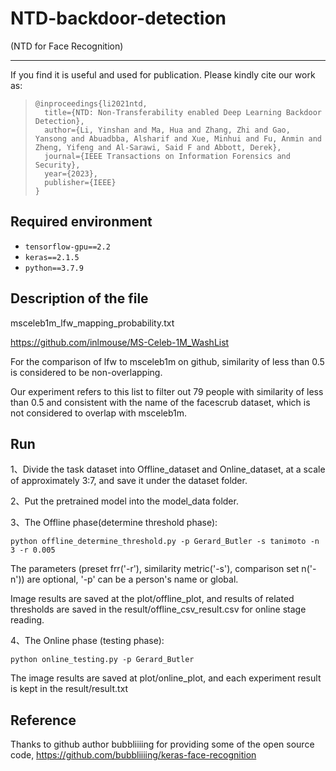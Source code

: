 # NTD-backdoor-detection 
(NTD for Face Recognition)

---
If you find it is useful and used for publication. Please kindly cite our work as:
> ```
> @inproceedings{li2021ntd,
>   title={NTD: Non-Transferability enabled Deep Learning Backdoor Detection},
>   author={Li, Yinshan and Ma, Hua and Zhang, Zhi and Gao, Yansong and Abuadbba, Alsharif and Xue, Minhui and Fu, Anmin and Zheng, Yifeng and Al-Sarawi, Said F and Abbott, Derek},
>   journal={IEEE Transactions on Information Forensics and Security},
>   year={2023},
>   publisher={IEEE}
> }


## Required environment

- ```tensorflow-gpu==2.2  ```
- ```keras==2.1.5  ```
- ```python==3.7.9  ```

## Description of the file
msceleb1m_lfw_mapping_probability.txt 

https://github.com/inlmouse/MS-Celeb-1M_WashList

For the comparison of lfw to msceleb1m on github, similarity of less than 0.5 is considered to be non-overlapping.

Our experiment refers to this list to filter out 79 people with similarity of less than 0.5 and consistent with the name of the facescrub dataset, which is not considered to overlap with msceleb1m.


## Run
1、Divide the task dataset into Offline_dataset and Online_dataset, at a scale of approximately 3:7, and save it under the dataset folder.

2、Put the pretrained model into the model_data folder.

3、The Offline phase(determine threshold phase):

    python offline_determine_threshold.py -p Gerard_Butler -s tanimoto -n 3 -r 0.005  
    
The parameters (preset frr('-r'), similarity metric('-s'), comparison set n('-n')) are optional, '-p' can be a person's name or global.

Image results are saved at the plot/offline_plot, and results of related thresholds are saved in the result/offline_csv_result.csv for online stage reading.  

4、The Online phase (testing phase):

    python online_testing.py -p Gerard_Butler
    
The image results are saved at plot/online_plot, and each experiment result is kept in the result/result.txt
    

## Reference
Thanks to github author bubbliiiing for providing some of the open source code, https://github.com/bubbliiiing/keras-face-recognition
